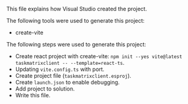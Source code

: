 This file explains how Visual Studio created the project.

The following tools were used to generate this project:
- create-vite

The following steps were used to generate this project:
- Create react project with create-vite: `npm init --yes vite@latest taskmatrixclient -- --template=react-ts`.
- Updating `vite.config.ts` with port.
- Create project file (`taskmatrixclient.esproj`).
- Create `launch.json` to enable debugging.
- Add project to solution.
- Write this file.
